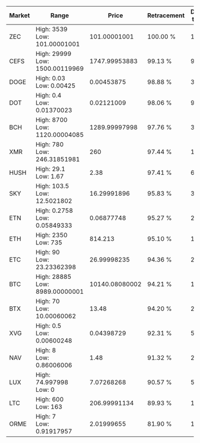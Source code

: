 | Market | Range | Price| Retracement | Doubles to 50% |
| --- | --- | --- | --- | --- |
| ZEC | High: 3539<br />Low: 101.00001001 | 101.00001001 | 100.00 % | 18.02 |
| CEFS | High: 29999<br />Low: 1500.00119969 | 1747.99953883 | 99.13 % | 9.01 |
| DOGE | High: 0.03<br />Low: 0.00425 | 0.00453875 | 98.88 % | 3.77 |
| DOT | High: 0.4<br />Low: 0.01370023 | 0.02121009 | 98.06 % | 9.75 |
| BCH | High: 8700<br />Low: 1120.00004085 | 1289.99997998 | 97.76 % | 3.81 |
| XMR | High: 780<br />Low: 246.31851981 | 260 | 97.44 % | 1.97 |
| HUSH | High: 29.1<br />Low: 1.67 | 2.38 | 97.41 % | 6.46 |
| SKY | High: 103.5<br />Low: 12.5021802 | 16.29991896 | 95.83 % | 3.56 |
| ETN | High: 0.2758<br />Low: 0.05849333 | 0.06877748 | 95.27 % | 2.43 |
| ETH | High: 2350<br />Low: 735 | 814.213 | 95.10 % | 1.89 |
| ETC | High: 90<br />Low: 23.23362398 | 26.99998235 | 94.36 % | 2.10 |
| BTC | High: 28885<br />Low: 8989.00000001 | 10140.08080002 | 94.21 % | 1.87 |
| BTX | High: 70<br />Low: 10.00060062 | 13.48 | 94.20 % | 2.97 |
| XVG | High: 0.5<br />Low: 0.00600248 | 0.04398729 | 92.31 % | 5.75 |
| NAV | High: 8<br />Low: 0.86006006 | 1.48 | 91.32 % | 2.99 |
| LUX | High: 74.997998<br />Low: 0 | 7.07268268 | 90.57 % | 5.30 |
| LTC | High: 600<br />Low: 163 | 206.99991134 | 89.93 % | 1.84 |
| ORME | High: 7<br />Low: 0.91917957 | 2.01999655 | 81.90 % | 1.96 |
